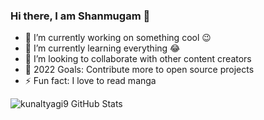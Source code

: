 ### Hi there, I am Shanmugam 👋

- 🔭 I’m currently working on something cool 😉
- 🌱 I’m currently learning everything 😂
- 👯 I’m looking to collaborate with other content creators
- 🎯 2022 Goals: Contribute more to open source projects
- ⚡ Fun fact: I love to read manga

<img align="left" alt="kunaltyagi9 GitHub Stats" src="https://github-readme-stats.vercel.app/api?username=kunaltyagi9&show_icons=true&hide_border=true" />
